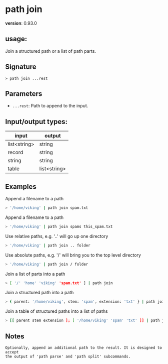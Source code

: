 # path join

**version**: 0.93.0

## **usage**:

Join a structured path or a list of path parts.

## Signature

`> path join ...rest`

## Parameters

- `...rest`: Path to append to the input.

## Input/output types:

| input          | output         |
| -------------- | -------------- |
| list\<string\> | string         |
| record         | string         |
| string         | string         |
| table          | list\<string\> |

## Examples

Append a filename to a path

```bash
> '/home/viking' | path join spam.txt
```

Append a filename to a path

```bash
> '/home/viking' | path join spams this_spam.txt
```

Use relative paths, e.g. '..' will go up one directory

```bash
> '/home/viking' | path join .. folder
```

Use absolute paths, e.g. '/' will bring you to the top level directory

```bash
> '/home/viking' | path join / folder
```

Join a list of parts into a path

```bash
> [ '/' 'home' 'viking' 'spam.txt' ] | path join
```

Join a structured path into a path

```bash
> { parent: '/home/viking', stem: 'spam', extension: 'txt' } | path join
```

Join a table of structured paths into a list of paths

```bash
> [[ parent stem extension ]; [ '/home/viking' 'spam' 'txt' ]] | path join
```

## Notes

```text
Optionally, append an additional path to the result. It is designed to accept
the output of 'path parse' and 'path split' subcommands.
```
